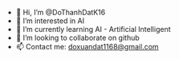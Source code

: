 - 👋 Hi, I’m @DoThanhDatK16
- 👀 I’m interested in AI
- 🌱 I’m currently learning AI - Artificial Intelligent
- 💞️ I’m looking to collaborate on github
- 📫 Contact me: doxuandat1168@gmail.com

<!---
DoThanhDatK16/DoThanhDatK16 is a ✨ special ✨ repository because its `README.md` (this file) appears on your GitHub profile.
You can click the Preview link to take a look at your changes.
--->
